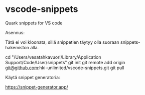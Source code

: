 # vscode-snippets
Quark snippets for VS code

Asennus:

Tätä ei voi kloonata, sillä snippetien täytyy olla suoraan snippets-hakemiston alla.

cd "/Users/vesatahkavuori/Library/Application Support/Code/User/snippets"
git init
git remote add origin git@github.com:hki-unlimited/vscode-snippets.git
git pull

Käytä snippet generatoria:

https://snippet-generator.app/
